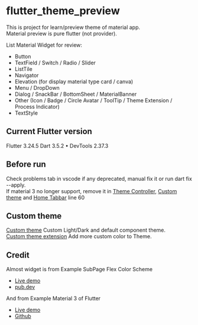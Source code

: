 # flutter_theme_preview

This is project for learn/preview theme of material app.</br>
Material preview is pure flutter (not provider).</br>

List Material Widget for review:</br>

- Button
- TextField / Switch / Radio / Slider
- ListTile
- Navigator
- Elevation (for display material type card / canva)
- Menu / DropDown
- Dialog / SnackBar / BottomSheet / MaterialBanner
- Other (Icon / Badge / Circle Avatar / ToolTip / Theme Extension / Process Indicator)
- TextStyle

## Current Flutter version

Flutter 3.24.5
Dart 3.5.2 • DevTools 2.37.3

## Before run

Check problems tab in vscode if any deprecated, manual fix it or run dart fix --apply.</br>
If material 3 no longer support, remove it in [Theme Controller](lib/theme_provider.dart), [Custom theme](lib/theme.dart) and [Home Tabbar](lib/home.dart) line 60

## Custom theme

[Custom theme](lib/theme.dart) Custom Light/Dark and default component theme.</br>
[Custom theme extension](lib/theme_extension.dart) Add more custom color to Theme.</br>

## Credit

Almost widget is from Example SubPage Flex Color Scheme

- [Live demo](https://rydmike.com/flexcolorscheme/themesplayground-latest/)
- [pub.dev](https://pub.dev/packages/flex_color_scheme)

And from Example Material 3 of Flutter

- [Live demo](https://flutter.github.io/samples/web/material_3_demo/)
- [Github](https://github.com/flutter/samples/tree/main/material_3_demo)
